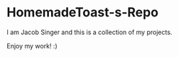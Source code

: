 # HomemadeToast-s-Repo

I am Jacob Singer and this is a collection of my projects.

Enjoy my work! :)
